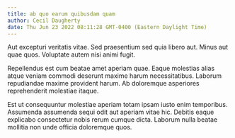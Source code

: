 ```yaml
---
title: ab quo earum quibusdam quam
author: Cecil Daugherty
date: Thu Jun 23 2022 08:11:28 GMT-0400 (Eastern Daylight Time)
---
```

Aut excepturi veritatis vitae. Sed praesentium sed quia libero aut. Minus aut quae quos. Voluptate autem nisi animi fugit.

 Repellendus est cum beatae amet aperiam quae. Eaque molestias alias atque veniam commodi deserunt maxime harum necessitatibus. Laborum repudiandae maxime provident harum. Ab doloremque asperiores reprehenderit molestiae itaque.

 Est ut consequuntur molestiae aperiam totam ipsam iusto enim temporibus. Assumenda assumenda sequi odit aut aperiam vitae hic. Debitis eaque explicabo consectetur nobis rerum cumque dicta. Laborum nulla beatae mollitia non unde officia doloremque quos.